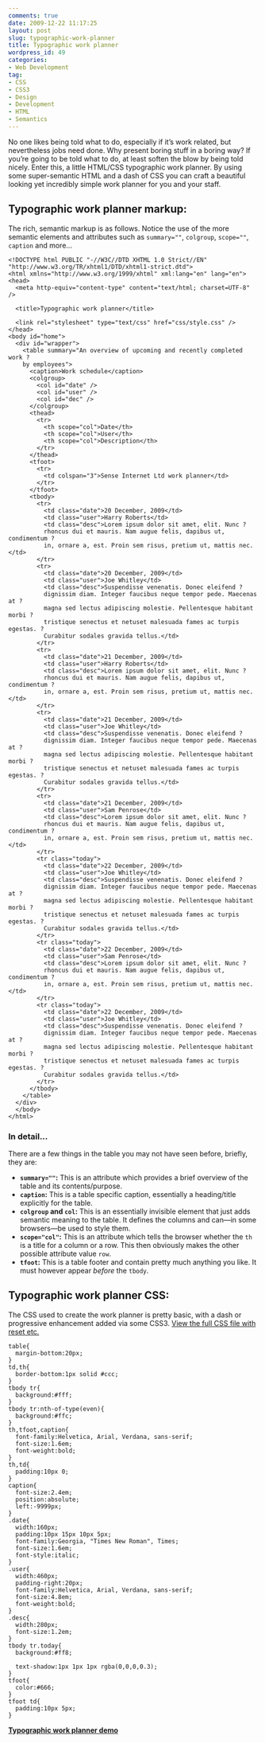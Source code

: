 ```yaml
---
comments: true
date: 2009-12-22 11:17:25
layout: post
slug: typographic-work-planner
title: Typographic work planner
wordpress_id: 49
categories:
- Web Development
tag:
- CSS
- CSS3
- Design
- Development
- HTML
- Semantics
---
```


No one likes being told what to do, especially if it’s work related, but nevertheless jobs need done. Why present boring stuff in a boring way? If you’re going to be told what to do, at least soften the blow by being told nicely. Enter this, a little HTML/CSS typographic work planner. By using some super-semantic HTML and a dash of CSS you can craft a beautiful looking yet incredibly simple work planner for you and your staff.

## Typographic work planner markup:

The rich, semantic markup is as follows. Notice the use of the more semantic elements and attributes such as `summary=""`, `colgroup`, `scope=""`, `caption` and more...

    <!DOCTYPE html PUBLIC "-//W3C//DTD XHTML 1.0 Strict//EN"
    "http://www.w3.org/TR/xhtml1/DTD/xhtml1-strict.dtd">
    <html xmlns="http://www.w3.org/1999/xhtml" xml:lang="en" lang="en">
    <head>
      <meta http-equiv="content-type" content="text/html; charset=UTF-8" />
    
      <title>Typographic work planner</title>
    
      <link rel="stylesheet" type="text/css" href="css/style.css" />
    </head>
    <body id="home">
      <div id="wrapper">
        <table summary="An overview of upcoming and recently completed work ?
        by employees">
          <caption>Work schedule</caption>
          <colgroup>
            <col id="date" />
            <col id="user" />
            <col id="dec" />
          </colgroup>
          <thead>
            <tr>
              <th scope="col">Date</th>
              <th scope="col">User</th>
              <th scope="col">Description</th>
            </tr>
          </thead>
          <tfoot>
            <tr>
              <td colspan="3">Sense Internet Ltd work planner</td>
            </tr>
          </tfoot>
          <tbody>
            <tr>
              <td class="date">20 December, 2009</td>
              <td class="user">Harry Roberts</td>
              <td class="desc">Lorem ipsum dolor sit amet, elit. Nunc ?
              rhoncus dui et mauris. Nam augue felis, dapibus ut, condimentum ?
              in, ornare a, est. Proin sem risus, pretium ut, mattis nec.</td>
            </tr>
            <tr>
              <td class="date">20 December, 2009</td>
              <td class="user">Joe Whitley</td>
              <td class="desc">Suspendisse venenatis. Donec eleifend ?
              dignissim diam. Integer faucibus neque tempor pede. Maecenas at ?
              magna sed lectus adipiscing molestie. Pellentesque habitant morbi ?
              tristique senectus et netuset malesuada fames ac turpis egestas. ?
              Curabitur sodales gravida tellus.</td>
            </tr>
            <tr>
              <td class="date">21 December, 2009</td>
              <td class="user">Harry Roberts</td>
              <td class="desc">Lorem ipsum dolor sit amet, elit. Nunc ?
              rhoncus dui et mauris. Nam augue felis, dapibus ut, condimentum ?
              in, ornare a, est. Proin sem risus, pretium ut, mattis nec.</td>
            </tr>
            <tr>
              <td class="date">21 December, 2009</td>
              <td class="user">Joe Whitley</td>
              <td class="desc">Suspendisse venenatis. Donec eleifend ?
              dignissim diam. Integer faucibus neque tempor pede. Maecenas at ?
              magna sed lectus adipiscing molestie. Pellentesque habitant morbi ?
              tristique senectus et netuset malesuada fames ac turpis egestas. ?
              Curabitur sodales gravida tellus.</td>
            </tr>
            <tr>
              <td class="date">21 December, 2009</td>
              <td class="user">Sam Penrose</td>
              <td class="desc">Lorem ipsum dolor sit amet, elit. Nunc ?
              rhoncus dui et mauris. Nam augue felis, dapibus ut, condimentum ?
              in, ornare a, est. Proin sem risus, pretium ut, mattis nec.</td>
            </tr>
            <tr class="today">
              <td class="date">22 December, 2009</td>
              <td class="user">Joe Whitley</td>
              <td class="desc">Suspendisse venenatis. Donec eleifend ?
              dignissim diam. Integer faucibus neque tempor pede. Maecenas at ?
              magna sed lectus adipiscing molestie. Pellentesque habitant morbi ?
              tristique senectus et netuset malesuada fames ac turpis egestas. ?
              Curabitur sodales gravida tellus.</td>
            </tr>
            <tr class="today">
              <td class="date">22 December, 2009</td>
              <td class="user">Sam Penrose</td>
              <td class="desc">Lorem ipsum dolor sit amet, elit. Nunc ?
              rhoncus dui et mauris. Nam augue felis, dapibus ut, condimentum ?
              in, ornare a, est. Proin sem risus, pretium ut, mattis nec.</td>
            </tr>
            <tr class="today">
              <td class="date">22 December, 2009</td>
              <td class="user">Joe Whitley</td>
              <td class="desc">Suspendisse venenatis. Donec eleifend ?
              dignissim diam. Integer faucibus neque tempor pede. Maecenas at ?
              magna sed lectus adipiscing molestie. Pellentesque habitant morbi ?
              tristique senectus et netuset malesuada fames ac turpis egestas. ?
              Curabitur sodales gravida tellus.</td>
            </tr>
          </tbody>
        </table>
      </div>
      </body>
    </html>

### In detail...

There are a few things in the table you may not have seen before, briefly, they are:

* **`summary=""`:** This is an attribute which provides a brief overview of the table and its contents/purpose.
* **`caption`:** This is a table specific caption, essentially a heading/title explicitly for the table.
* **`colgroup` and `col`:** This is an essentially invisible element that just adds semantic meaning to the table. It defines the columns and can—in some browsers—be used to style them.
* **`scope="col"`:** This is an attribute which tells the browser whether the `th` is a title for a column or a row. This then obviously makes the other possible attribute value `row`.
* **`tfoot`:** This is a table footer and contain pretty much anything you like. It must however appear _before_ the `tbody`.

## Typographic work planner CSS:

The CSS used to create the work planner is pretty basic, with a dash or progressive enhancement added via some CSS3. [View the full CSS file with reset etc.](/demos/typographic-work-planner/css/style.css)

    table{
      margin-bottom:20px;
    }
    td,th{
      border-bottom:1px solid #ccc;
    }
    tbody tr{
      background:#fff;
    }
    tbody tr:nth-of-type(even){
      background:#ffc;
    }
    th,tfoot,caption{
      font-family:Helvetica, Arial, Verdana, sans-serif;
      font-size:1.6em;
      font-weight:bold;
    }
    th,td{
      padding:10px 0;
    }
    caption{
      font-size:2.4em;
      position:absolute;
      left:-9999px;
    }
    .date{
      width:160px;
      padding:10px 15px 10px 5px;
      font-family:Georgia, "Times New Roman", Times;
      font-size:1.6em;
      font-style:italic;
    }
    .user{
      width:460px;
      padding-right:20px;
      font-family:Helvetica, Arial, Verdana, sans-serif;
      font-size:4.8em;
      font-weight:bold;
    }
    .desc{
      width:280px;
      font-size:1.2em;
    }
    tbody tr.today{
      background:#ff8;
    
      text-shadow:1px 1px 1px rgba(0,0,0,0.3);
    }
    tfoot{
      color:#666;
    }
    tfoot td{
      padding:10px 5px;
    }

**[Typographic work planner demo](/demos/typographic-work-planner/)**
